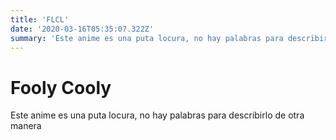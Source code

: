 ```yaml
---
title: 'FLCL'
date: '2020-03-16T05:35:07.322Z'
summary: 'Este anime es una puta locura, no hay palabras para describirlo de otra manera'
---
```


# Fooly Cooly

Este anime es una puta locura, no hay palabras para describirlo de otra manera


